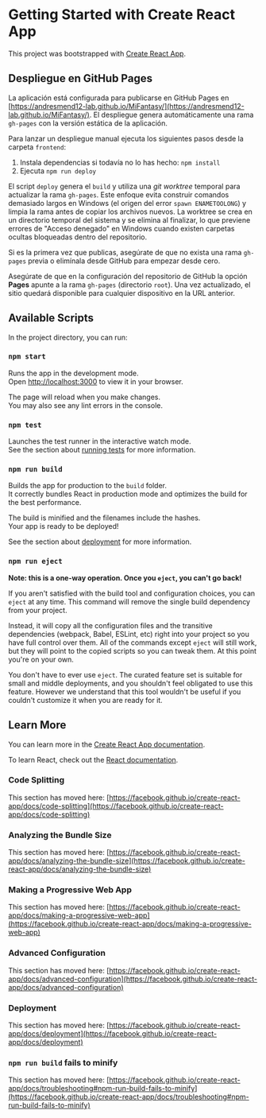 # Getting Started with Create React App

This project was bootstrapped with [Create React App](https://github.com/facebook/create-react-app).

## Despliegue en GitHub Pages

La aplicación está configurada para publicarse en GitHub Pages en
[https://andresmend12-lab.github.io/MiFantasy/](https://andresmend12-lab.github.io/MiFantasy/).
El despliegue genera automáticamente una rama `gh-pages` con la versión
estática de la aplicación.

Para lanzar un despliegue manual ejecuta los siguientes pasos desde la carpeta
`frontend`:

1. Instala dependencias si todavía no lo has hecho: `npm install`
2. Ejecuta `npm run deploy`

El script `deploy` genera el `build` y utiliza una *git worktree* temporal
para actualizar la rama `gh-pages`. Este enfoque evita construir comandos
demasiado largos en Windows (el origen del error `spawn ENAMETOOLONG`) y
limpia la rama antes de copiar los archivos nuevos. La worktree se crea en un
directorio temporal del sistema y se elimina al finalizar, lo que previene
errores de "Acceso denegado" en Windows cuando existen carpetas ocultas
bloqueadas dentro del repositorio.

Si es la primera vez que publicas, asegúrate de que no exista una rama
`gh-pages` previa o elimínala desde GitHub para empezar desde cero.

Asegúrate de que en la configuración del
repositorio de GitHub la opción **Pages** apunte a la rama `gh-pages` (directorio
`root`). Una vez actualizado, el sitio quedará disponible para cualquier
dispositivo en la URL anterior.

## Available Scripts

In the project directory, you can run:

### `npm start`

Runs the app in the development mode.\
Open [http://localhost:3000](http://localhost:3000) to view it in your browser.

The page will reload when you make changes.\
You may also see any lint errors in the console.

### `npm test`

Launches the test runner in the interactive watch mode.\
See the section about [running tests](https://facebook.github.io/create-react-app/docs/running-tests) for more information.

### `npm run build`

Builds the app for production to the `build` folder.\
It correctly bundles React in production mode and optimizes the build for the best performance.

The build is minified and the filenames include the hashes.\
Your app is ready to be deployed!

See the section about [deployment](https://facebook.github.io/create-react-app/docs/deployment) for more information.

### `npm run eject`

**Note: this is a one-way operation. Once you `eject`, you can't go back!**

If you aren't satisfied with the build tool and configuration choices, you can `eject` at any time. This command will remove the single build dependency from your project.

Instead, it will copy all the configuration files and the transitive dependencies (webpack, Babel, ESLint, etc) right into your project so you have full control over them. All of the commands except `eject` will still work, but they will point to the copied scripts so you can tweak them. At this point you're on your own.

You don't have to ever use `eject`. The curated feature set is suitable for small and middle deployments, and you shouldn't feel obligated to use this feature. However we understand that this tool wouldn't be useful if you couldn't customize it when you are ready for it.

## Learn More

You can learn more in the [Create React App documentation](https://facebook.github.io/create-react-app/docs/getting-started).

To learn React, check out the [React documentation](https://reactjs.org/).

### Code Splitting

This section has moved here: [https://facebook.github.io/create-react-app/docs/code-splitting](https://facebook.github.io/create-react-app/docs/code-splitting)

### Analyzing the Bundle Size

This section has moved here: [https://facebook.github.io/create-react-app/docs/analyzing-the-bundle-size](https://facebook.github.io/create-react-app/docs/analyzing-the-bundle-size)

### Making a Progressive Web App

This section has moved here: [https://facebook.github.io/create-react-app/docs/making-a-progressive-web-app](https://facebook.github.io/create-react-app/docs/making-a-progressive-web-app)

### Advanced Configuration

This section has moved here: [https://facebook.github.io/create-react-app/docs/advanced-configuration](https://facebook.github.io/create-react-app/docs/advanced-configuration)

### Deployment

This section has moved here: [https://facebook.github.io/create-react-app/docs/deployment](https://facebook.github.io/create-react-app/docs/deployment)

### `npm run build` fails to minify

This section has moved here: [https://facebook.github.io/create-react-app/docs/troubleshooting#npm-run-build-fails-to-minify](https://facebook.github.io/create-react-app/docs/troubleshooting#npm-run-build-fails-to-minify)

